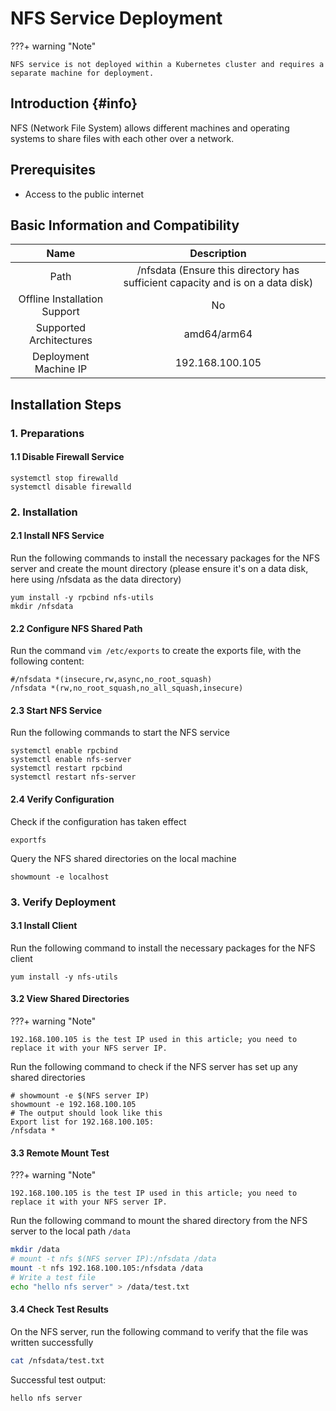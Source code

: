 # NFS Service Deployment

???+ warning "Note"

    NFS service is not deployed within a Kubernetes cluster and requires a separate machine for deployment.
## Introduction {#info}

NFS (Network File System) allows different machines and operating systems to share files with each other over a network.

## Prerequisites

- Access to the public internet

## Basic Information and Compatibility

|     Name     |                   Description                   |
| :------------------: | :---------------------------------------------: |
|      Path      | /nfsdata (Ensure this directory has sufficient capacity and is on a data disk) |
|    Offline Installation Support    |                       No                        |
|       Supported Architectures       |                   amd64/arm64                   |
|      Deployment Machine IP      |                 192.168.100.105                 |


## Installation Steps
 
### 1. Preparations

#### 1.1 Disable Firewall Service

```shell
systemctl stop firewalld
systemctl disable firewalld
```

### 2. Installation

#### 2.1 Install NFS Service

Run the following commands to install the necessary packages for the NFS server and create the mount directory (please ensure it's on a data disk, here using /nfsdata as the data directory)

```shell
yum install -y rpcbind nfs-utils
mkdir /nfsdata
```

#### 2.2 Configure NFS Shared Path

Run the command `vim /etc/exports` to create the exports file, with the following content:

```shell
#/nfsdata *(insecure,rw,async,no_root_squash)
/nfsdata *(rw,no_root_squash,no_all_squash,insecure) 
```

#### 2.3 Start NFS Service

Run the following commands to start the NFS service

```shell
systemctl enable rpcbind
systemctl enable nfs-server
systemctl restart rpcbind
systemctl restart nfs-server
```



#### 2.4 Verify Configuration

Check if the configuration has taken effect

```shell
exportfs
```

Query the NFS shared directories on the local machine

```shell
showmount -e localhost
```

### 3. Verify Deployment

#### 3.1 Install Client

Run the following command to install the necessary packages for the NFS client

```shell
yum install -y nfs-utils
```

#### 3.2 View Shared Directories

???+ warning "Note"

    192.168.100.105 is the test IP used in this article; you need to replace it with your NFS server IP.

Run the following command to check if the NFS server has set up any shared directories

```shell 
# showmount -e $(NFS server IP)
showmount -e 192.168.100.105
# The output should look like this
Export list for 192.168.100.105:
/nfsdata *
```

#### 3.3 Remote Mount Test

???+ warning "Note"

    192.168.100.105 is the test IP used in this article; you need to replace it with your NFS server IP.

Run the following command to mount the shared directory from the NFS server to the local path `/data`

```sh
mkdir /data
# mount -t nfs $(NFS server IP):/nfsdata /data
mount -t nfs 192.168.100.105:/nfsdata /data
# Write a test file
echo "hello nfs server" > /data/test.txt
```

#### 3.4 Check Test Results

On the NFS server, run the following command to verify that the file was written successfully

```sh
cat /nfsdata/test.txt
```

Successful test output:

```shell
hello nfs server
```